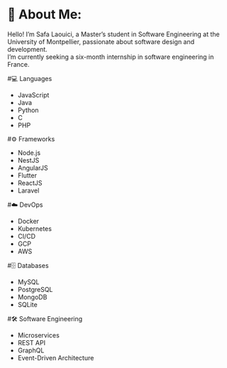 # 💫 About Me:
Hello! I’m Safa Laouici, a Master’s student in Software Engineering at the University of Montpellier, passionate about software design and development.  
I’m currently seeking a six-month internship in software engineering in France.

#💻 Languages 
- JavaScript  
- Java  
- Python  
- C  
- PHP  

#⚙️ Frameworks 
- Node.js  
- NestJS  
- AngularJS  
- Flutter  
- ReactJS  
- Laravel  

#☁️ DevOps 
- Docker  
- Kubernetes  
- CI/CD  
- GCP  
- AWS  

#🗄️ Databases
- MySQL  
- PostgreSQL  
- MongoDB  
- SQLite  

#🛠️ Software Engineering 
- Microservices  
- REST API  
- GraphQL  
- Event-Driven Architecture  

